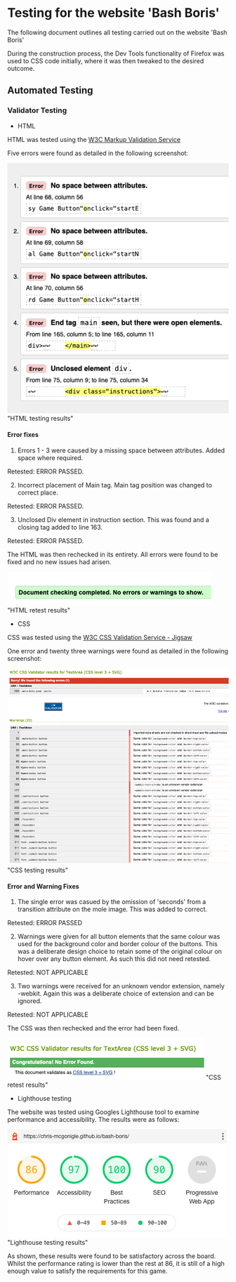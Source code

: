# Testing for the website 'Bash Boris'

The following document outlines all testing carried out on the website 'Bash Boris'

During the construction process, the Dev Tools functionality of Firefox was used to CSS code initially, where it was then tweaked to the desired outcome.

## Automated Testing

### Validator Testing

* HTML

HTML was tested using the [W3C Markup Validation Service](https://validator.w3.org/)

Five errors were found as detailed in the following screenshot:

![HTML testing results](./testing-images/boris-html-testing.png) "HTML testing results"

#### Error fixes

1. Errors 1 - 3 were caused by a missing space between attributes. Added space where required.

Retested: ERROR PASSED.

2. Incorrect placement of Main tag. Main tag position was changed to correct place.

Retested: ERROR PASSED.

3. Unclosed Div element in instruction section. This was found and a closing tag added to line 163.

Retested: ERROR PASSED.

The HTML was then rechecked in its entirety. All errors were found to be fixed and no new issues had arisen.

![HTML retesting results](./testing-images/boris-html-retest.png) "HTML retest results"

* CSS

CSS was tested using the [W3C CSS Validation Service - Jigsaw](https://jigsaw.w3.org/css-validator/)

One error and twenty three warnings were found as detailed in the following screenshot:

![CSS Testing Results](./testing-images/boris-css-testing.png) "CSS testing results"

#### Error and Warning Fixes

1. The single error was casued by the omission of 'seconds' from a transition attribute on the mole image. This was added to correct.

Retested: ERROR PASSED

2. Warnings were given for all button elements that the same colour was used for the background color and border colour of the buttons. This was a deliberate design choice to retain some of the original colour on hover over any button element. As such this did not need retested.

Retested: NOT APPLICABLE

3. Two warnings were received for an unknown vendor extension, namely -webkit. Again this was a deliberate choice of extension and can be ignored.

Retested: NOT APPLICABLE

The CSS was then rechecked and the error had been fixed.

![CSS Retest Results](./testing-images/boris-css-retest.png) "CSS retest results"

* Lighthouse testing

The website was tested using Googles Lighthouse tool to examine performance and accessibility. The results were as follows: 

![Lighthouse Testing Results](./testing-images/lighthouse-testing.png) "Lighthouse testing results"

As shown, these results were found to be satisfactory across the board. Whilst the performance rating is lower than the rest at 86, it is still of a high enough value to satisfy the requirements for this game.